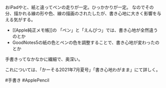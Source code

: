 おiPadやと、紙と違ってペンの走りが一定。ひっかかりが一定。
なのでその分、描かれる線の形や色、線の描画のされたしたが、書き心地に大きく影響を与える気がする。

- [[Apple純正メモ帳]]の 「ペン」と「えんぴつ」では、書き心地が全然違うのとか
- GoodNotes5の紙の色とペンの色を調整することで、書き心地が変わったのとか

手書きってなかなかに繊細で、奥深い。

これについては、「かーそる2021年7月夏号」「書き心地わがまま」にて詳しく。

#手書き #ApplePencil 